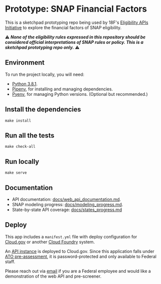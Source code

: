 # Prototype: SNAP Financial Factors

This is a sketchpad prototyping repo being used by 18F's [Eligibility APIs Initiative](https://github.com/18F/eligibility-rules-service/blob/master/README.md) to explore the financial factors of SNAP eligibility.

:warning: ***None of the eligibility rules expressed in this repository should be considered official interpretations of SNAP rules or policy. This is a sketchpad prototyping repo only.*** :warning:

## Environment

To run the project locally, you will need:

* [Python 3.8.1](https://www.python.org/downloads/).
* [Pipenv](https://pipenv.kennethreitz.org/en/latest/), for installing and managing dependencies.
* [Pyenv](https://github.com/pyenv/pyenv), for managing Python versions. (Optional but recommended.)

## Install the dependencies

```
make install
```

## Run all the tests

```
make check-all
```

## Run locally

```
make serve
```

## Documentation

+ API documentation: [docs/web_api_documentation.md](/docs/web_api_documentation.md).
+ SNAP modeling progress: [docs/modeling_progress.md](/docs/modeling_progress.md).
+ State-by-state API coverage: [docs/states_progress.md](/docs/states_progress.md)

## Deploy

This app includes a `manifest.yml` file with deploy configuration for [Cloud.gov](https://cloud.gov/) or another [Cloud Foundry](https://www.cloudfoundry.org/) system.

An [API instance](https://snap-prototype-financial-factors.app.cloud.gov/) is deployed to Cloud.gov. Since this application falls under [ATO pre-assessment](https://before-you-ship.18f.gov/ato/types/#conditions-for-pre-assessment), it is password-protected and only available to Federal staff.

Please reach out via [email](mailto:eligibility-apis-initiative@gsa.gov) if you are a Federal employee and would like a demonstration of the web API and pre-screener.
